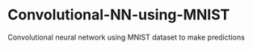 # Convolutional-NN-using-MNIST
Convolutional neural network using MNIST dataset to make predictions
